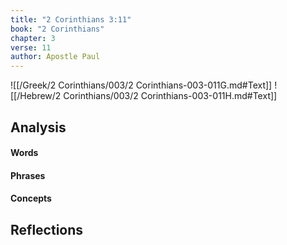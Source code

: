 ```yaml
---
title: "2 Corinthians 3:11"
book: "2 Corinthians"
chapter: 3
verse: 11
author: Apostle Paul
---
```

![[/Greek/2 Corinthians/003/2 Corinthians-003-011G.md#Text]]
![[/Hebrew/2 Corinthians/003/2 Corinthians-003-011H.md#Text]]

## Analysis

#### Words

#### Phrases

#### Concepts

## Reflections
